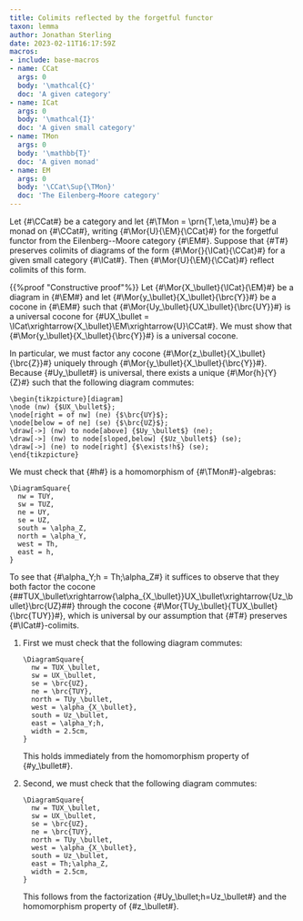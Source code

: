 ```yaml
---
title: Colimits reflected by the forgetful functor
taxon: lemma
author: Jonathan Sterling
date: 2023-02-11T16:17:59Z
macros: 
- include: base-macros
- name: CCat
  args: 0
  body: '\mathcal{C}'
  doc: 'A given category'
- name: ICat
  args: 0
  body: '\mathcal{I}'
  doc: 'A given small category'
- name: TMon
  args: 0
  body: '\mathbb{T}'
  doc: 'A given monad'
- name: EM
  args: 0
  body: '\CCat\Sup{\TMon}'
  doc: 'The Eilenberg–Moore category'
---
```


Let {#\CCat#} be a category and let {#\TMon = \prn{T,\eta,\mu}#} be a monad on {#\CCat#}, writing {#\Mor{U}{\EM}{\CCat}#} for the forgetful functor from the Eilenberg--Moore category {#\EM#}. Suppose that {#T#} preserves colimits of diagrams of the form {#\Mor{}{\ICat}{\CCat}#} for a given small category {#\ICat#}. Then {#\Mor{U}{\EM}{\CCat}#} reflect colimits of this form.

{{%proof "Constructive proof"%}}
Let {#\Mor{X_\bullet}{\ICat}{\EM}#} be a diagram in {#\EM#} and let {#\Mor{y_\bullet}{X_\bullet}{\brc{Y}}#} be a cocone in {#\EM#} such that {#\Mor{Uy_\bullet}{UX_\bullet}{\brc{UY}}#} is a universal cocone for {#UX_\bullet = \ICat\xrightarrow{X_\bullet}\EM\xrightarrow{U}\CCat#}. We must show that {#\Mor{y_\bullet}{X_\bullet}{\brc{Y}}#} is a universal cocone.

In particular, we must factor any cocone {#\Mor{z_\bullet}{X_\bullet}{\brc{Z}}#} uniquely through {#\Mor{y_\bullet}{X_\bullet}{\brc{Y}}#}. Because {#Uy_\bullet#} is universal, there exists a unique {#\Mor{h}{Y}{Z}#} such that the following diagram commutes:

```render-latex
\begin{tikzpicture}[diagram]
\node (nw) {$UX_\bullet$};
\node[right = of nw] (ne) {$\brc{UY}$};
\node[below = of ne] (se) {$\brc{UZ}$};
\draw[->] (nw) to node[above] {$Uy_\bullet$} (ne);
\draw[->] (nw) to node[sloped,below] {$Uz_\bullet$} (se);
\draw[->] (ne) to node[right] {$\exists!h$} (se);
\end{tikzpicture}
```

We must check that {#h#} is a homomorphism of {#\TMon#}-algebras:

```render-latex
\DiagramSquare{
  nw = TUY,
  sw = TUZ,
  ne = UY,
  se = UZ,
  south = \alpha_Z,
  north = \alpha_Y,
  west = Th,
  east = h,
}
```

To see that {#\alpha_Y;h = Th;\alpha_Z#} it suffices to observe that they both factor the cocone {##TUX_\bullet\xrightarrow{\alpha_{X_\bullet}}UX_\bullet\xrightarrow{Uz_\bullet}\brc{UZ}##} through the  cocone {#\Mor{TUy_\bullet}{TUX_\bullet}{\brc{TUY}}#}, which is universal by our assumption that {#T#} preserves {#\ICat#}-colimits.

1. First we must check that the following diagram commutes:

   ```render-latex
   \DiagramSquare{
     nw = TUX_\bullet,
     sw = UX_\bullet,
     se = \brc{UZ},
     ne = \brc{TUY},
     north = TUy_\bullet,
     west = \alpha_{X_\bullet},
     south = Uz_\bullet,
     east = \alpha_Y;h,
     width = 2.5cm,
   }
   ```
   
   This holds immediately from the homomorphism property of {#y_\bullet#}.
   
1. Second, we must check that the following diagram commutes:

   ```render-latex
   \DiagramSquare{
     nw = TUX_\bullet,
     sw = UX_\bullet,
     se = \brc{UZ},
     ne = \brc{TUY},
     north = TUy_\bullet,
     west = \alpha_{X_\bullet},
     south = Uz_\bullet,
     east = Th;\alpha_Z,
     width = 2.5cm,
   }
   ```
   
   This follows from the factorization {#Uy_\bullet;h=Uz_\bullet#} and the homomorphism property of {#z_\bullet#}.
